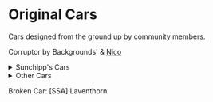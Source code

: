 # Original Cars
Cars designed from the ground up by community members.

Corruptor by Backgrounds' & [Nico](https://github.com/larnin/CustomCar/)
<details>
  <summary>Sunchipp's Cars</summary>
  
* adios_beaches
* bacorn_robotics_security_rover
* beach_woodie
* blue_car_drift_stage
* blue_television_bike
* blue_television_car
* chugga-choo
* hover-rod
* hyper_driller
* inversion
* iven
* jetrod 
* lair_bike
* lairmobile
* laventhorn
* mantis
* muscle_duck
* pixel_chopper
* pixel_rod
* rat-rod
* rat-rod_pathfinder
* rd-rtrd (Sunchipp's Racing Dronez Car)
* riot
* riot_commander
* road_wrecker
* sunchipp_s_pathfinder
* sunchipps_hover-rod
* Sunchipp's Rat-Rod (Remodeled 2024) (Eastside Midnight Rush Promotion) (Even exhaust particles)
* sunchipps_rat-rod (Old Version)
* the_demonic_bull
* Truck Gang (Ginger Billy Tribute)
* ufo
* [SSA] Concept 1
* [SSA] Blair
* [SSA] Jen's Speeder (remodeled)
* [SSA] Blixem
* Stealth Shock (Eastside Midnight Rush Promotion) (Rotation Thrusters Added)
</details>
<details>
  <summary>Other Cars</summary>
  
* Razorwing: (Design by Maus, Imported by General Kenobi) 
* triangle: (Mei Rummy)
 </details>

Broken Car: [SSA] Laventhorn
